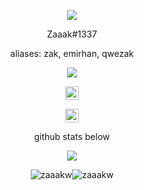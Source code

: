 <p align="center">
<img src="https://whatifgaming.com/wp-content/uploads/2022/03/Plenty-of-Fish-in-the-Sea.jpg">
</p>

<p align="center">
Zaaak#1337
  </p>
  
<p align="center">
aliases: zak, emirhan, qwezak
  </p>
<p align="center">
  <img src="https://discord.c99.nl/widget/theme-5/935521061544554538.png">
  </p>
<p align="center">
<a href="https://discord.gg/socials">
  <img align="center" alt="cord server" width="22px" src="https://raw.githubusercontent.com/peterthehan/peterthehan/master/assets/discord.svg" />
</a>
<p align="center">
<a href="https://ayo.so/zaaak1337/">
  <img align="center" alt="zak website" width="22px" src="https://cdn.discordapp.com/attachments/946621309574590524/959287929438613514/geng.gif" />
</a>
<p align="center">
    github stats below
    </p>
<p align="center">  
<img src="https://komarev.com/ghpvc/?username=doindrugseveryday&color=grey">
</p>

<p align="center">
<img align="center" src="https://github-readme-stats.vercel.app/api?username=zaaakw&show_icons=true&locale=en" alt="zaaakw" /><img align="center" src="https://github-readme-streak-stats.herokuapp.com/?user=zaaakw&" alt="zaaakw" />
